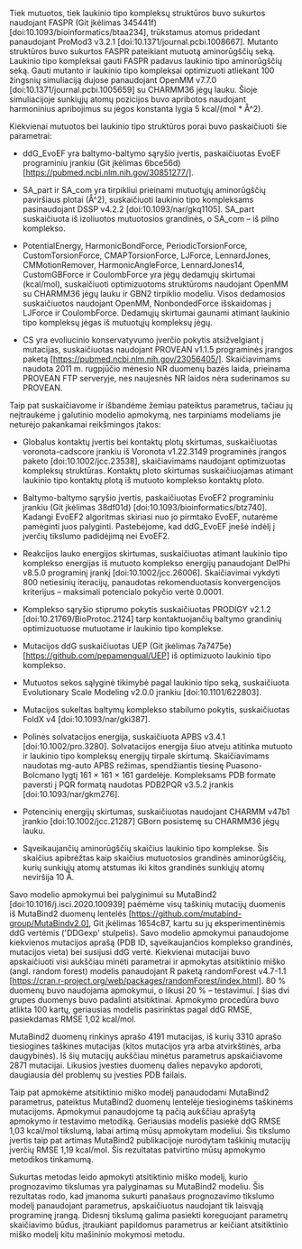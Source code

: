 Tiek mutuotos, tiek laukinio tipo kompleksų struktūros buvo sukurtos naudojant FASPR (Git įkėlimas 345441f) [doi:10.1093/bioinformatics/btaa234], trūkstamus atomus pridedant panaudojant ProMod3 v3.2.1 [doi:10.1371/journal.pcbi.1008667].
Mutanto struktūros buvo sukurtos FASPR pateikiant mutuotą aminorūgščių seką.
Laukinio tipo kompleksai gauti FASPR padavus laukinio tipo aminorūgščių seką.
Gauti mutanto ir laukinio tipo kompleksai optimizuoti atliekant 100 žingsnių simuliaciją dujose panaudojant OpenMM v7.7.0 [doi:10.1371/journal.pcbi.1005659] su CHARMM36 jėgų lauku.
Šioje simuliacijoje sunkiųjų atomų pozicijos buvo apribotos naudojant harmoninius apribojimus su jėgos konstanta lygia 5 kcal/(mol * Å^2).

Kiekvienai mutuotos bei laukinio tipo struktūros porai buvo paskaičiuoti šie parametrai:

* ddG_EvoEF yra baltymo-baltymo sąryšio įvertis, paskaičiuotas EvoEF programiniu įrankiu (Git įkėlimas 6bce56d) [https://pubmed.ncbi.nlm.nih.gov/30851277/].

* SA_part ir SA_com yra tirpikliui prieinami mutuotųjų aminorūgščių paviršiaus plotai (Å^2), suskaičiuoti laukinio tipo kompleksams pasinaudojant DSSP v4.2.2 [doi:10.1093/nar/gkq1105].
  SA_part suskaičiuota iš izoliuotos mutuotosios grandinės, o SA_com – iš pilno komplekso.

* PotentialEnergy, HarmonicBondForce, PeriodicTorsionForce, CustomTorsionForce, CMAPTorsionForce, LJForce, LennardJones, CMMotionRemover, HarmonicAngleForce, LennardJones14, CustomGBForce ir CoulombForce yra jėgų dedamųjų skirtumai (kcal/mol), suskaičiuoti optimizuotoms struktūroms naudojant OpenMM su CHARMM36 jėgų lauku ir GBN2 tirpiklio modeliu.
  Visos dedamosios suskaičiuotos naudojant OpenMM, NonbondedForce išskaidomas į LJForce ir CoulombForce.
  Dedamųjų skirtumai gaunami atimant laukinio tipo kompleksų jėgas iš mutuotųjų kompleksų jėgų.

* CS yra evoliucinio konservatyvumo įverčio pokytis atsižvelgiant į mutacijas, suskaičiuotas naudojant PROVEAN v1.1.5 programinės įrangos paketą [https://pubmed.ncbi.nlm.nih.gov/23056405/].
  Skaičiavimams naudota 2011 m. rugpjūčio mėnesio NR duomenų bazės laida, prieinama PROVEAN FTP serveryje, nes naujesnės NR laidos nėra suderinamos su PROVEAN.

Taip pat suskaičiavome ir išbandėme žemiau pateiktus parametrus, tačiau jų neįtraukėme į galutinio modelio apmokymą, nes tarpiniams modeliams jie neturėjo pakankamai reikšmingos įtakos:

* Globalus kontaktų įvertis bei kontaktų plotų skirtumas, suskaičiuotas voronota-cadscore įrankiu iš Voronota v1.22.3149 programinės įrangos paketo [doi:10.1002/jcc.23538], skaičiavimams naudojant optimizuotas kompleksų struktūras.
  Kontaktų ploto skirtumas suskaičiuojamas atimant laukinio tipo kontaktų plotą iš mutuoto komplekso kontaktų ploto.

* Baltymo-baltymo sąryšio įvertis, paskaičiuotas EvoEF2 programiniu įrankiu (Git įkėlimas 38df01d) [doi:10.1093/bioinformatics/btz740].
  Kadangi EvoEF2 algoritmas skiriasi nuo jo pirmtako EvoEF, nutarėme pamėginti juos palyginti.
  Pastebėjome, kad ddG_EvoEF įnešė indėlį į įverčių tikslumo padidėjimą nei EvoEF2.

* Reakcijos lauko energijos skirtumas, suskaičiuotas atimant laukinio tipo komplekso energijas iš mutuoto komplekso energijų panaudojant DelPhi v8.5.0 programinį įrankį [doi:10.1002/jcc.26006].
  Skaičiavimai vykdyti 800 netiesinių iteracijų, panaudotas rekomenduotasis konvergencijos kriterijus – maksimali potencialo pokyčio vertė 0.0001.

* Komplekso sąryšio stiprumo pokytis suskaičiuotas PRODIGY v2.1.2 [doi:10.21769/BioProtoc.2124] tarp kontaktuojančių baltymo grandinių optimizuotuose mutuotame ir laukinio tipo komplekse.

* Mutacijos ddG suskaičiuotas UEP (Git įkėlimas 7a7475e) [https://github.com/pepamengual/UEP] iš optimizuoto laukinio tipo komplekso.

* Mutuotos sekos sąlyginė tikimybė pagal laukinio tipo seką, suskaičiuota Evolutionary Scale Modeling v2.0.0 įrankiu [doi:10.1101/622803].

* Mutacijos sukeltas baltymų komplekso stabilumo pokytis, suskaičiuotas FoldX v4 [doi:10.1093/nar/gki387].

* Polinės solvatacijos energija, suskaičiuota APBS v3.4.1 [doi:10.1002/pro.3280].
  Solvatacijos energija šiuo atveju atitinka mutuoto ir laukinio tipo kompleksų energijų tirpale skirtumą.
  Skaičiavimams naudotas mg-auto APBS režimas, spendžiantis tiesinę Puasono-Bolcmano lygtį 161 × 161 × 161 gardelėje.
  Kompleksams PDB formate paversti į PQR formatą naudotas PDB2PQR v3.5.2 įrankis [doi:10.1093/nar/gkm276].

* Potencinių energijų skirtumas, suskaičiuotas naudojant CHARMM v47b1 įrankio [doi:10.1002/jcc.21287] GBorn posistemę su CHARMM36 jėgų lauku.

* Sąveikaujančių aminorūgščių skaičius laukinio tipo komplekse.
  Šis skaičius apibrėžtas kaip skaičius mutuotosios grandinės aminorūgščių, kurių sunkiųjų atomų atstumas iki kitos grandinės sunkiųjų atomų neviršija 10 Å.

Savo modelio apmokymui bei palyginimui su MutaBind2 [doi:10.1016/j.isci.2020.100939] paėmėme visų taškinių mutacijų duomenis iš MutaBind2 duomenų lentelės [https://github.com/mutabind-group/MutaBindv2.0], Git įkėlimas 1654c87, kartu su jų eksperimentinėmis ddG vertėmis ('DDGexp' stulpelis).
Savo modelio apmokymui panaudojome kiekvienos mutacijos aprašą (PDB ID, sąveikaujančios komplekso grandinės, mutacijos vieta) bei susijusi ddG vertė.
Kiekvienai mutacijai buvo apskaičiuoti visi aukščiau minėti parametrai ir apmokytas atsitiktinio miško (angl. random forest) modelis panaudojant R paketą randomForest v4.7-1.1 [https://cran.r-project.org/web/packages/randomForest/index.html].
80 % duomenų buvo naudojama apmokymui, o likusi 20 % – testavimui.
Į šias dvi grupes duomenys buvo padalinti atsitiktinai.
Apmokymo procedūra buvo atlikta 100 kartų, geriausias modelis pasirinktas pagal ddG RMSE, pasiekdamas RMSE 1,02 kcal/mol.

MutaBind2 duomenų rinkinys aprašo 4191 mutacijas, iš kurių 3310 aprašo tiesiogines taškines mutacijas (kitos mutacijos yra arba atvirkštinės, arba daugybinės).
Iš šių mutacijų aukščiau minėtus parametrus apskaičiavome 2871 mutacijai.
Likusios įvesties duomenų dalies nepavyko apdoroti, daugiausia dėl problemų su įvesties PDB failais.

Taip pat apmokėme atsitiktinio miško modelį panaudodami MutaBind2 parametrus, pateiktus MutaBind2 duomenų lentelėje tiesioginėms taškinėms mutacijoms.
Apmokymui panaudojome tą pačią aukščiau aprašytą apmokymo ir testavimo metodiką.
Geriausias modelis pasiekė ddG RMSE 1,03 kcal/mol tikslumą, labai artimą mūsų apmokytam modeliui.
Šis tikslumo įvertis taip pat artimas MutaBind2 publikacijoje nurodytam taškinių mutacijų įverčių RMSE 1,19 kcal/mol.
Šis rezultatas patvirtino mūsų apmokymo metodikos tinkamumą.

Sukurtas metodas leido apmokyti atsitiktinio miško modelį, kurio prognozavimo tikslumas yra palyginamas su MutaBind2 modeliu.
Šis rezultatas rodo, kad įmanoma sukurti panašaus prognozavimo tikslumo modelį panaudojant parametrus, apskaičiuotus naudojant tik laisvąją programinę įrangą.
Didesnį tikslumą galima pasiekti koreguojant parametrų skaičiavimo būdus, įtraukiant papildomus parametrus ar keičiant atsitiktinio miško modelį kitu mašininio mokymosi metodu.
